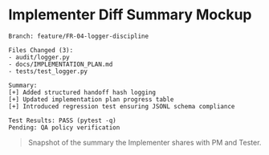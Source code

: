 # Implementer Diff Summary Mockup

```text
Branch: feature/FR-04-logger-discipline

Files Changed (3):
- audit/logger.py
- docs/IMPLEMENTATION_PLAN.md
- tests/test_logger.py

Summary:
[+] Added structured handoff hash logging
[+] Updated implementation plan progress table
[+] Introduced regression test ensuring JSONL schema compliance

Test Results: PASS (pytest -q)
Pending: QA policy verification
```

> Snapshot of the summary the Implementer shares with PM and Tester.
